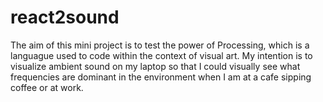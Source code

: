 # react2sound
The aim of this mini project is to test the power of Processing, which is a languague used to code within the context of visual art. My intention is to visualize ambient sound on my laptop so that I could visually see what frequencies are dominant in the environment when I am at a cafe sipping coffee or at work.
